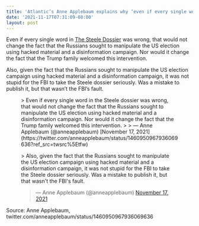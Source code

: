 ```yaml
---
title: 'Atlantic’s Anne Applebaum explains why ‘even if every single word in the Steele dossier was wrong,’ the FBI and media were right to treat it as legit'
date: '2021-11-17T07:31:09-08:00'
layout: post
---
```


Even if every single word in [The Steele Dossier](http://greg-raven.github.io/Impeachment-Chronicles/2016/06/20/the-steele-dossier/) was wrong, that would not change the fact that the Russians sought to manipulate the US election using hacked material and a disinformation campaign. Nor would it change the fact that the Trump family welcomed this intervention.

Also, given the fact that the Russians sought to manipulate the US election campaign using hacked material and a disinformation campaign, it was not stupid for the FBI to take the Steele dossier seriously. Was a mistake to publish it, but that wasn’t the FBI’s fault.

<figure class="wp-block-embed is-type-rich is-provider-twitter wp-block-embed-twitter"><div class="wp-block-embed__wrapper">> Even if every single word in the Steele dossier was wrong, that would not change the fact that the Russians sought to manipulate the US election using hacked material and a disinformation campaign. Nor would it change the fact that the Trump family welcomed this intervention.
> 
> — Anne Applebaum (@anneapplebaum) [November 17, 2021](https://twitter.com/anneapplebaum/status/1460950967936069636?ref_src=twsrc%5Etfw)

<script async="" charset="utf-8" src="https://platform.twitter.com/widgets.js"></script></div></figure><figure class="wp-block-embed is-type-rich is-provider-twitter wp-block-embed-twitter"><div class="wp-block-embed__wrapper">> Also, given the fact that the Russians sought to manipulate the US election campaign using hacked material and a disinformation campaign, it was not stupid for the FBI to take the Steele dossier seriously. Was a mistake to publish it, but that wasn't the FBI's fault.
> 
> — Anne Applebaum (@anneapplebaum) [November 17, 2021](https://twitter.com/anneapplebaum/status/1460951783359102984?ref_src=twsrc%5Etfw)

<script async="" charset="utf-8" src="https://platform.twitter.com/widgets.js"></script></div></figure>Source: Anne Applebaum, twitter.com/anneapplebaum/status/1460950967936069636